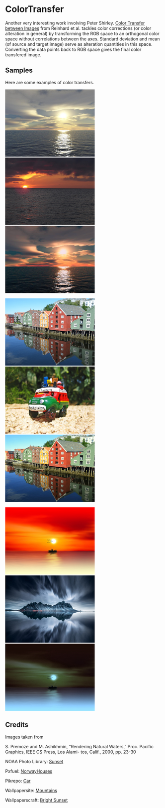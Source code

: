 # ColorTransfer
Another very interesting work involving Peter Shirley. [Color Transfer between Images](https://www.researchgate.net/publication/220518215_Color_Transfer_between_Images) from Reinhard et al.
tackles color corrections (or color alteration in general) by transforming the RGB space to an orthogonal color space 
without correlations between the axes. Standard deviation and mean (of source and target image) serve as alteration quantities 
in this space.
Converting the data points back to RGB space gives the final color transfered image.

## Samples
Here are some examples of color transfers.
<p>
  <img src="media/ocean1.jpg" width=288px>
  <img src="media/sunset.jpg" width=288px>
  <img src="media/ocean_processed.jpg" width=288px>
</p>

<p>
  <img src="media/original1.jpg" width=288px>
  <img src="media/transfer1.jpg" width=288px>
  <img src="media/processed1.jpg" width=288px>
</p>


<p>
  <img src="media/original2.jpg" width=288px>
  <img src="media/transfer2.jpg" width=288px>
  <img src="media/processed2.jpg" width=288px>
</p>

## Credits
Images taken from

S. Premoze and M. Ashikhmin, “Rendering Natural
Waters,” Proc. Pacific Graphics, IEEE CS Press, Los Alami-
tos, Calif., 2000, pp. 23-30

NOAA Photo Library: [Sunset](https://photolib.noaa.gov/Collections/National-Weather-Service/Other/emodule/627/eitem/19163)

Pxfuel: [NorwayHouses](https://www.pxfuel.com/en/free-photo-elszt)

Pikrepo: [Car](https://www.pikrepo.com/fjwol/red-and-blue-racing-car-scale-model)

Wallpapersite: [Mountains](https://wallpapersite.com/nature/mountains-vesturhorn-batman-mountain-iceland-reflections-4k-14543.html)

Wallpaperscraft: [Bright Sunset](https://wallpaperscraft.com/download/silhouette_dawn_sea_120613/3840x2400)
